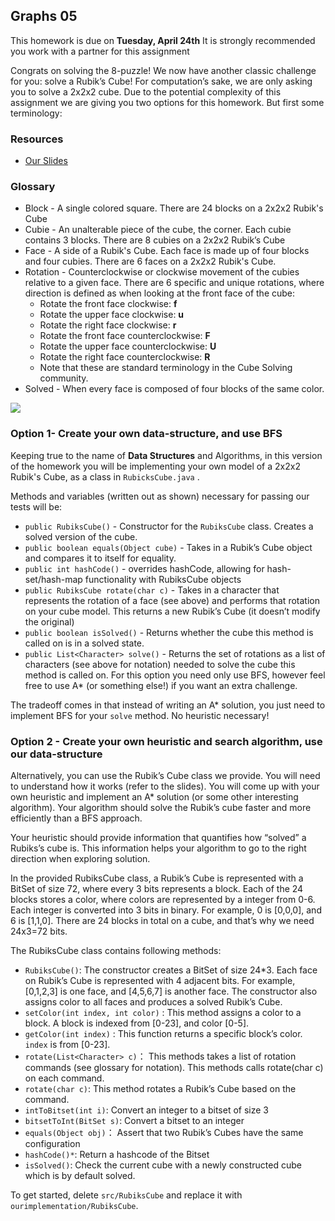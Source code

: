 ## Graphs 05

This homework is due on **Tuesday, April 24th**
It is strongly recommended you work with a partner for this assignment

Congrats on solving the 8-puzzle! We now have another classic challenge for you: solve a Rubik’s Cube! For computation’s sake, we are only asking you to solve a 2x2x2 cube. Due to the potential complexity of this assignment we are giving you two options for this homework. But first some terminology:

### Resources

* [Our Slides](https://drive.google.com/open?id=1laH_lHZGCGfWeQ-lmDR2Wh_Be6R0Br2_xBDWKLj_yaY)

### Glossary

* Block - A single colored square. There are 24 blocks on a 2x2x2 Rubik's Cube
* Cubie - An unalterable piece of the cube, the corner. Each cubie contains 3 blocks. There are 8 cubies on a 2x2x2 Rubik’s Cube
* Face - A side of a Rubik's Cube. Each face is made up of four blocks and four cubies. There are 6 faces on a 2x2x2 Rubik's Cube.
* Rotation - Counterclockwise or clockwise movement of the cubies relative to a given face. There are 6 specific and unique rotations, where direction is defined as when looking at the front face of the cube:
    * Rotate the front face clockwise: **f**
    * Rotate the upper face clockwise: **u**
    * Rotate the right face clockwise: **r**
    * Rotate the front  face counterclockwise: **F**
    * Rotate the upper face counterclockwise: **U**
    * Rotate the right face counterclockwise: **R**
    * Note that these are standard terminology in the Cube Solving community.
* Solved - When every face is composed of four blocks of the same color.

![](https://i.imgur.com/1XeMT1L.png)

### Option 1- Create your own data-structure, and use BFS

Keeping true to the name of **Data Structures** and Algorithms, in this version of the homework you will be implementing your own model of a 2x2x2 Rubik's Cube, as a class in `RubicksCube.java` .

Methods and variables (written out as shown) necessary for passing our tests will be:

* `public RubiksCube()` - Constructor for the `RubiksCube` class. Creates a solved version of the cube.
* `public boolean equals(Object cube)` - Takes in a Rubik’s Cube object and compares it to itself for equality.
* `public int hashCode()` - overrides hashCode, allowing for hash-set/hash-map functionality with RubiksCube objects
* `public RubiksCube rotate(char c)` - Takes in a character that represents the rotation of a face (see above) and performs that rotation on your cube model. This returns a new Rubik’s Cube (it doesn’t modify the original)
* `public boolean isSolved()` - Returns whether the cube this method is called on is in a solved state.
* `public List<Character> solve()` - Returns the set of rotations as a list of characters (see above for notation) needed to solve the cube this method is called on. For this option you need only use BFS, however feel free to use A* (or something else!) if you want an extra challenge.

The tradeoff comes in that instead of writing an A* solution, you just need to implement BFS for your `solve` method. No heuristic necessary!

### Option 2 - Create your own heuristic and search algorithm, use our data-structure

Alternatively, you can use the Rubik’s Cube class we provide. You will need to understand how it works (refer to the slides). You will come up with your own heuristic and implement an A* solution (or some other interesting algorithm). Your algorithm should solve the Rubik’s cube faster and more efficiently than a BFS approach.

Your heuristic should provide information that quantifies how “solved” a Rubiks’s cube is. This information helps your algorithm to go to the right direction when exploring solution.

In the provided RubiksCube class, a Rubik’s Cube is represented with a BitSet of size 72, where every 3 bits represents a block. Each of the 24 blocks stores a color, where colors are represented by a integer from 0-6. Each integer is converted into 3 bits in binary. For example, 0 is [0,0,0], and 6 is [1,1,0]. There are 24 blocks in total on a cube, and that’s why we need 24x3=72 bits.

The RubiksCube class contains following methods:

* `RubiksCube()`:   The constructor creates a BitSet of size 24*3. Each face on Rubik’s Cube is represented with 4 adjacent bits. For example, [0,1,2,3] is one face, and [4,5,6,7] is another face. The constructor also assigns color to all faces and produces a solved Rubik’s Cube.
* `setColor(int index, int color)` : This method assigns a color to a block. A block is indexed from [0-23], and color [0-5].
* `getColor(int index)` : This function returns a specific block’s color. `index` is from [0-23].
* `rotate(List<Character> c)`： This methods takes a list of rotation commands (see glossary for notation). This methods calls rotate(char c) on each command.
* `rotate(char c)`: This method rotates a Rubik’s Cube based on the command.
* `intToBitset(int i)`: Convert an integer to a bitset of size 3
* `bitsetToInt(BitSet s)`: Convert a bitset to an integer
* `equals(Object obj)`： Assert that two Rubik’s Cubes have the same configuration
* `hashCode()*`: Return a hashcode of the Bitset
* `isSolved()`: Check the current cube with a newly constructed cube which is by default solved.

To get started, delete `src/RubiksCube` and replace it with `ourimplementation/RubiksCube`.
